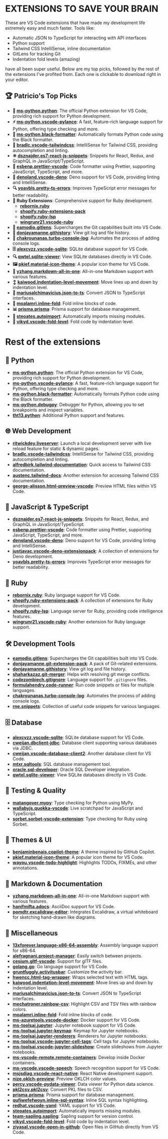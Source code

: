 # EXTENSIONS TO SAVE YOUR BRAIN

These are VS Code extensions that have made my development life extremely easy and much faster. Tools like:
 - Automatic JSON to TypeScript for interacting with API interfaces
 - Python support
 - Tailwind CSS IntelliSense, inline documentation
 - GitLens for tracking Git
 - Indentation fold levels (amazing)

have all been super useful. Below are my top picks, followed by the rest of the extensions I've profited from. Each one is clickable to download right in your editor.

## 🏆 Patricio's Top Picks
- **🐍 [ms-python.python](vscode:extension/ms-python.python)**: The official Python extension for VS Code, providing rich support for Python development.
- **⚡ [ms-python.vscode-pylance](vscode:extension/ms-python.vscode-pylance)**: A fast, feature-rich language support for Python, offering type checking and more.
- **🖤 [ms-python.black-formatter](vscode:extension/ms-python.black-formatter)**: Automatically formats Python code using the Black formatter.
- **🌈 [bradlc.vscode-tailwindcss](vscode:extension/bradlc.vscode-tailwindcss)**: IntelliSense for Tailwind CSS, providing autocompletion and linting.
- **⚛️ [dsznajder.es7-react-js-snippets](vscode:extension/dsznajder.es7-react-js-snippets)**: Snippets for React, Redux, and GraphQL in JavaScript/TypeScript.
- **🎨 [esbenp.prettier-vscode](vscode:extension/esbenp.prettier-vscode)**: Code formatter using Prettier, supporting JavaScript, TypeScript, and more.
- **🦕 [denoland.vscode-deno](vscode:extension/denoland.vscode-deno)**: Deno support for VS Code, providing linting and IntelliSense.
- **🔍 [yoavbls.pretty-ts-errors](vscode:extension/yoavbls.pretty-ts-errors)**: Improves TypeScript error messages for better readability.
- **💎 Ruby Extensions**: Comprehensive support for Ruby development.
  - **[rebornix.ruby](vscode:extension/rebornix.ruby)**
  - **[shopify.ruby-extensions-pack](vscode:extension/shopify.ruby-extensions-pack)**
  - **[shopify.ruby-lsp](vscode:extension/shopify.ruby-lsp)**
  - **[wingrunr21.vscode-ruby](vscode:extension/wingrunr21.vscode-ruby)**
- **🔧 [eamodio.gitlens](vscode:extension/eamodio.gitlens)**: Supercharges the Git capabilities built into VS Code.
- **📜 [donjayamanne.githistory](vscode:extension/donjayamanne.githistory)**: View git log and file history.
- **📝 [chakrounanas.turbo-console-log](vscode:extension/chakrounanas.turbo-console-log)**: Automates the process of adding console logs.
- **🗄️ [alexcvzz.vscode-sqlite](vscode:extension/alexcvzz.vscode-sqlite)**: SQLite database support for VS Code.
- **🔍 [qwtel.sqlite-viewer](vscode:extension/qwtel.sqlite-viewer)**: View SQLite databases directly in VS Code.
- **🖼️ [pkief.material-icon-theme](vscode:extension/pkief.material-icon-theme)**: A popular icon theme for VS Code.
- **📄 [yzhang.markdown-all-in-one](vscode:extension/yzhang.markdown-all-in-one)**: All-in-one Markdown support with various features.
- **↕️ [kaiwood.indentation-level-movement](vscode:extension/kaiwood.indentation-level-movement)**: Move lines up and down by indentation level.
- **🔄 [mariusalchimavicius.json-to-ts](vscode:extension/mariusalchimavicius.json-to-ts)**: Convert JSON to TypeScript interfaces.
- **📏 [moalamri.inline-fold](vscode:extension/moalamri.inline-fold)**: Fold inline blocks of code.
- **📊 [prisma.prisma](vscode:extension/prisma.prisma)**: Prisma support for database management.
- **🔄 [steoates.autoimport](vscode:extension/steoates.autoimport)**: Automatically imports missing modules.
- **📏 [vikyd.vscode-fold-level](vscode:extension/vikyd.vscode-fold-level)**: Fold code by indentation level.

# Rest of the extensions

## 🐍 Python
- **[ms-python.python](vscode:extension/ms-python.python)**: The official Python extension for VS Code, providing rich support for Python development.
- **[ms-python.vscode-pylance](vscode:extension/ms-python.vscode-pylance)**: A fast, feature-rich language support for Python, offering type checking and more.
- **[ms-python.black-formatter](vscode:extension/ms-python.black-formatter)**: Automatically formats Python code using the Black formatter.
- **[ms-python.debugpy](vscode:extension/ms-python.debugpy)**: Debugger for Python, allowing you to set breakpoints and inspect variables.
- **[tht13.python](vscode:extension/tht13.python)**: Additional Python support and features.

## 🌐 Web Development
- **[ritwickdey.liveserver](vscode:extension/ritwickdey.liveserver)**: Launch a local development server with live reload feature for static & dynamic pages.
- **[bradlc.vscode-tailwindcss](vscode:extension/bradlc.vscode-tailwindcss)**: IntelliSense for Tailwind CSS, providing autocompletion and linting.
- **[alfredbirk.tailwind-documentation](vscode:extension/alfredbirk.tailwind-documentation)**: Quick access to Tailwind CSS documentation.
- **[austenc.tailwind-docs](vscode:extension/austenc.tailwind-docs)**: Another extension for accessing Tailwind CSS documentation.
- **[george-alisson.html-preview-vscode](vscode:extension/george-alisson.html-preview-vscode)**: Preview HTML files within VS Code.

## 📜 JavaScript & TypeScript
- **[dsznajder.es7-react-js-snippets](vscode:extension/dsznajder.es7-react-js-snippets)**: Snippets for React, Redux, and GraphQL in JavaScript/TypeScript.
- **[esbenp.prettier-vscode](vscode:extension/esbenp.prettier-vscode)**: Code formatter using Prettier, supporting JavaScript, TypeScript, and more.
- **[denoland.vscode-deno](vscode:extension/denoland.vscode-deno)**: Deno support for VS Code, providing linting and IntelliSense.
- **[justjavac.vscode-deno-extensionpack](vscode:extension/justjavac.vscode-deno-extensionpack)**: A collection of extensions for Deno development.
- **[yoavbls.pretty-ts-errors](vscode:extension/yoavbls.pretty-ts-errors)**: Improves TypeScript error messages for better readability.

## 💎 Ruby
- **[rebornix.ruby](vscode:extension/rebornix.ruby)**: Ruby language support for VS Code.
- **[shopify.ruby-extensions-pack](vscode:extension/shopify.ruby-extensions-pack)**: A collection of extensions for Ruby development.
- **[shopify.ruby-lsp](vscode:extension/shopify.ruby-lsp)**: Language server for Ruby, providing code intelligence features.
- **[wingrunr21.vscode-ruby](vscode:extension/wingrunr21.vscode-ruby)**: Another extension for Ruby language support.

## 🛠️ Development Tools
- **[eamodio.gitlens](vscode:extension/eamodio.gitlens)**: Supercharges the Git capabilities built into VS Code.
- **[donjayamanne.git-extension-pack](vscode:extension/donjayamanne.git-extension-pack)**: A pack of Git-related extensions.
- **[donjayamanne.githistory](vscode:extension/donjayamanne.githistory)**: View git log and file history.
- **[shaharkazaz.git-merger](vscode:extension/shaharkazaz.git-merger)**: Helps with resolving git merge conflicts.
- **[codezombiech.gitignore](vscode:extension/codezombiech.gitignore)**: Language support for `.gitignore` files.
- **[formulahendry.code-runner](vscode:extension/formulahendry.code-runner)**: Run code snippets or files for multiple languages.
- **[chakrounanas.turbo-console-log](vscode:extension/chakrounanas.turbo-console-log)**: Automates the process of adding console logs.
- **[rne.snippets](vscode:extension/rne.snippets)**: Collection of useful code snippets for various languages.

## 🗄️ Database
- **[alexcvzz.vscode-sqlite](vscode:extension/alexcvzz.vscode-sqlite)**: SQLite database support for VS Code.
- **[cweijan.dbclient-jdbc](vscode:extension/cweijan.dbclient-jdbc)**: Database client supporting various databases via JDBC.
- **[cweijan.vscode-database-client2](vscode:extension/cweijan.vscode-database-client2)**: Another database client for VS Code.
- **[mtxr.sqltools](vscode:extension/mtxr.sqltools)**: SQL database management tool.
- **[oracle.sql-developer](vscode:extension/oracle.sql-developer)**: Oracle SQL Developer integration.
- **[qwtel.sqlite-viewer](vscode:extension/qwtel.sqlite-viewer)**: View SQLite databases directly in VS Code.

## 🧪 Testing & Quality
- **[matangover.mypy](vscode:extension/matangover.mypy)**: Type checking for Python using MyPy.
- **[wallabyjs.quokka-vscode](vscode:extension/wallabyjs.quokka-vscode)**: Live scratchpad for JavaScript and TypeScript.
- **[sorbet.sorbet-vscode-extension](vscode:extension/sorbet.sorbet-vscode-extension)**: Type checking for Ruby using Sorbet.

## 🎨 Themes & UI
- **[benjaminbenais.copilot-theme](vscode:extension/benjaminbenais.copilot-theme)**: A theme inspired by GitHub Copilot.
- **[pkief.material-icon-theme](vscode:extension/pkief.material-icon-theme)**: A popular icon theme for VS Code.
- **[wayou.vscode-todo-highlight](vscode:extension/wayou.vscode-todo-highlight)**: Highlights TODOs, FIXMEs, and other annotations.

## 📄 Markdown & Documentation
- **[yzhang.markdown-all-in-one](vscode:extension/yzhang.markdown-all-in-one)**: All-in-one Markdown support with various features.
- **[hanifmifta.adocs](vscode:extension/hanifmifta.adocs)**: AsciiDoc support for VS Code.
- **[pomdtr.excalidraw-editor](vscode:extension/pomdtr.excalidraw-editor)**: Integrates Excalidraw, a virtual whiteboard for sketching hand-drawn like diagrams.

## 🧩 Miscellaneous
- **[13xforever.language-x86-64-assembly](vscode:extension/13xforever.language-x86-64-assembly)**: Assembly language support for x86-64.
- **[alefragnani.project-manager](vscode:extension/alefragnani.project-manager)**: Easily switch between projects.
- **[cesium.gltf-vscode](vscode:extension/cesium.gltf-vscode)**: Support for glTF files.
- **[golang.go](vscode:extension/golang.go)**: Go language support for VS Code.
- **[gruntfuggly.activitusbar](vscode:extension/gruntfuggly.activitusbar)**: Customize the activity bar.
- **[hwencc.html-tag-wrapper](vscode:extension/hwencc.html-tag-wrapper)**: Wraps selected text with HTML tags.
- **[kaiwood.indentation-level-movement](vscode:extension/kaiwood.indentation-level-movement)**: Move lines up and down by indentation level.
- **[mariusalchimavicius.json-to-ts](vscode:extension/mariusalchimavicius.json-to-ts)**: Convert JSON to TypeScript interfaces.
- **[mechatroner.rainbow-csv](vscode:extension/mechatroner.rainbow-csv)**: Highlight CSV and TSV files with rainbow colors.
- **[moalamri.inline-fold](vscode:extension/moalamri.inline-fold)**: Fold inline blocks of code.
- **[ms-azuretools.vscode-docker](vscode:extension/ms-azuretools.vscode-docker)**: Docker support for VS Code.
- **[ms-toolsai.jupyter](vscode:extension/ms-toolsai.jupyter)**: Jupyter notebook support for VS Code.
- **[ms-toolsai.jupyter-keymap](vscode:extension/ms-toolsai.jupyter-keymap)**: Keymap for Jupyter notebooks.
- **[ms-toolsai.jupyter-renderers](vscode:extension/ms-toolsai.jupyter-renderers)**: Renderers for Jupyter notebooks.
- **[ms-toolsai.vscode-jupyter-cell-tags](vscode:extension/ms-toolsai.vscode-jupyter-cell-tags)**: Cell tags for Jupyter notebooks.
- **[ms-toolsai.vscode-jupyter-slideshow](vscode:extension/ms-toolsai.vscode-jupyter-slideshow)**: Create slideshows from Jupyter notebooks.
- **[ms-vscode-remote.remote-containers](vscode:extension/ms-vscode-remote.remote-containers)**: Develop inside Docker containers.
- **[ms-vscode.vscode-speech](vscode:extension/ms-vscode.vscode-speech)**: Speech recognition support for VS Code.
- **[msjsdiag.vscode-react-native](vscode:extension/msjsdiag.vscode-react-native)**: React Native development support.
- **[nize.oklch-preview](vscode:extension/nize.oklch-preview)**: Preview OKLCH color values.
- **[percy.vscode-pydata-viewer](vscode:extension/percy.vscode-pydata-viewer)**: Data viewer for Python data science.
- **[pkl2csv.pkl2csv](vscode:extension/pkl2csv.pkl2csv)**: Convert PKL files to CSV.
- **[prisma.prisma](vscode:extension/prisma.prisma)**: Prisma support for database management.
- **[qufiwefefwoyn.inline-sql-syntax](vscode:extension/qufiwefefwoyn.inline-sql-syntax)**: Inline SQL syntax highlighting.
- **[redhat.vscode-yaml](vscode:extension/redhat.vscode-yaml)**: YAML support for VS Code.
- **[steoates.autoimport](vscode:extension/steoates.autoimport)**: Automatically imports missing modules.
- **[team-sapling.sapling](vscode:extension/team-sapling.sapling)**: Sapling support for version control.
- **[vikyd.vscode-fold-level](vscode:extension/vikyd.vscode-fold-level)**: Fold code by indentation level.
- **[ziyasal.vscode-open-in-github](vscode:extension/ziyasal.vscode-open-in-github)**: Open files in GitHub directly from VS Code.
